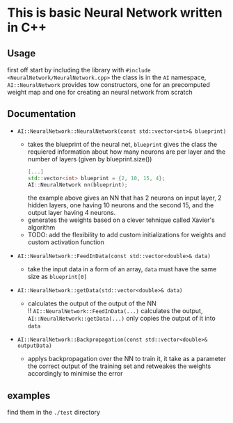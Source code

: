 # This is basic Neural Network written in C++  

## Usage  
first off start by including the library with `#include <NeuralNetwork/NeuralNetwork.cpp>`
the class is in the `AI` namespace, `AI::NeuralNetwork` provides tow constructors, one for an precomputed weight map and one for creating an neural network from scratch  
    
## Documentation  
- `AI::NeuralNetwork::NeuralNetwork(const std::vector<int>& blueprint)`  
    - takes the blueprint of the neural net, `blueprint` gives the class the requiered information about how many neurons are per layer and the number of layers (given by blueprint.size())
        ```C++
        [...]
        std::vector<int> blueprint = {2, 10, 15, 4};
        AI::NeuralNetwork nn(blueprint);
        ```  
        the example above gives an NN that has 2 neurons on input layer, 2 hidden layers, one having 10 neurons and the second 15, and the output layer having 4 neurons.  
    - generates the weights based on a clever tehnique called Xavier's algorithm  
    - TODO: add the flexibility to add custom initializations for weights and custom activation function  

- `AI::NeuralNetwork::FeedInData(const std::vector<double>& data)`  
    - take the input data in a form of an array, `data` must have the same size as `blueprint[0]`  

- `AI::NeuralNetwork::getData(std::vector<double>& data)`
    - calculates the output of the output of the NN  
        !! `AI::NeuralNetwork::FeedInData(...)` calculates the output, `AI::NeuralNetwork::getData(...)` only copies the output of it into `data`  
- `AI::NeuralNetwork::Backpropagation(const std::vector<double>& outputData)`
    - applys backpropagation over the NN to train it, it take as a parameter the correct output of the training set and retweakes the weights accordingly to minimise the error


## examples  
find them in the `./test` directory
